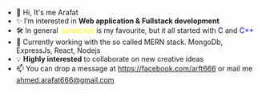 - 👋 Hi, It's me Arafat
- ✨ I’m interested in <strong>Web application & Fullstack development</strong>
- 🛠️ In general <span style="color:yellow">Javascript</span> is my favourite, but it all started with <span style="color:darkblue">C</span> and <span style="color:blue">C++</span>
- 🌱 Currently working with the so called MERN stack. MongoDb, ExpressJs, React, Nodejs
- 💡 <strong>Highly interested</strong> to collaborate on new creative ideas
- 📫 You can drop a message at https://facebook.com/arft666 or mail me ahmed.arafat666@gmail.com

<!---
s-m-arafat/s-m-arafat is a ✨ special ✨ repository because its `README.md` (this file) appears on your GitHub profile.
You can click the Preview link to take a look at your changes.
--->
